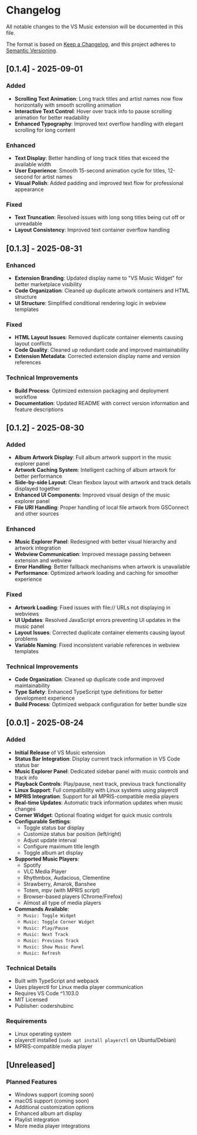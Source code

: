 # Changelog

All notable changes to the VS Music extension will be documented in this file.

The format is based on [Keep a Changelog](https://keepachangelog.com/en/1.0.0/),
and this project adheres to [Semantic Versioning](https://semver.org/spec/v2.0.0.html).

## [0.1.4] - 2025-09-01

### Added

- **Scrolling Text Animation**: Long track titles and artist names now flow horizontally with smooth scrolling animation
- **Interactive Text Control**: Hover over track info to pause scrolling animation for better readability
- **Enhanced Typography**: Improved text overflow handling with elegant scrolling for long content

### Enhanced

- **Text Display**: Better handling of long track titles that exceed the available width
- **User Experience**: Smooth 15-second animation cycle for titles, 12-second for artist names
- **Visual Polish**: Added padding and improved text flow for professional appearance

### Fixed

- **Text Truncation**: Resolved issues with long song titles being cut off or unreadable
- **Layout Consistency**: Improved text container overflow handling

## [0.1.3] - 2025-08-31

### Enhanced

- **Extension Branding**: Updated display name to "VS Music Widget" for better marketplace visibility
- **Code Organization**: Cleaned up duplicate artwork containers and HTML structure
- **UI Structure**: Simplified conditional rendering logic in webview templates

### Fixed

- **HTML Layout Issues**: Removed duplicate container elements causing layout conflicts
- **Code Quality**: Cleaned up redundant code and improved maintainability
- **Extension Metadata**: Corrected extension display name and version references

### Technical Improvements

- **Build Process**: Optimized extension packaging and deployment workflow
- **Documentation**: Updated README with correct version information and feature descriptions

## [0.1.2] - 2025-08-30

### Added

- **Album Artwork Display**: Full album artwork support in the music explorer panel
- **Artwork Caching System**: Intelligent caching of album artwork for better performance
- **Side-by-side Layout**: Clean flexbox layout with artwork and track details displayed together
- **Enhanced UI Components**: Improved visual design of the music explorer panel
- **File URI Handling**: Proper handling of local file artwork from GSConnect and other sources

### Enhanced

- **Music Explorer Panel**: Redesigned with better visual hierarchy and artwork integration
- **Webview Communication**: Improved message passing between extension and webview
- **Error Handling**: Better fallback mechanisms when artwork is unavailable
- **Performance**: Optimized artwork loading and caching for smoother experience

### Fixed

- **Artwork Loading**: Fixed issues with file:// URLs not displaying in webviews
- **UI Updates**: Resolved JavaScript errors preventing UI updates in the music panel
- **Layout Issues**: Corrected duplicate container elements causing layout problems
- **Variable Naming**: Fixed inconsistent variable references in webview templates

### Technical Improvements

- **Code Organization**: Cleaned up duplicate code and improved maintainability
- **Type Safety**: Enhanced TypeScript type definitions for better development experience
- **Build Process**: Optimized webpack configuration for better bundle size

## [0.0.1] - 2025-08-24

### Added

- **Initial Release** of VS Music extension
- **Status Bar Integration**: Display current track information in VS Code status bar
- **Music Explorer Panel**: Dedicated sidebar panel with music controls and track info
- **Playback Controls**: Play/pause, next track, previous track functionality
- **Linux Support**: Full compatibility with Linux systems using playerctl
- **MPRIS Integration**: Support for all MPRIS-compatible media players
- **Real-time Updates**: Automatic track information updates when music changes
- **Corner Widget**: Optional floating widget for quick music controls
- **Configurable Settings**:
  - Toggle status bar display
  - Customize status bar position (left/right)
  - Adjust update interval
  - Configure maximum title length
  - Toggle album art display
- **Supported Music Players**:
  - Spotify
  - VLC Media Player
  - Rhythmbox, Audacious, Clementine
  - Strawberry, Amarok, Banshee
  - Totem, mpv (with MPRIS script)
  - Browser-based players (Chrome/Firefox)
  - Almost all type of media players
- **Commands Available**:
  - `Music: Toggle Widget`
  - `Music: Toggle Corner Widget`
  - `Music: Play/Pause`
  - `Music: Next Track`
  - `Music: Previous Track`
  - `Music: Show Music Panel`
  - `Music: Refresh`

### Technical Details

- Built with TypeScript and webpack
- Uses playerctl for Linux media player communication
- Requires VS Code ^1.103.0
- MIT Licensed
- Publisher: codershubinc

### Requirements

- Linux operating system
- playerctl installed (`sudo apt install playerctl` on Ubuntu/Debian)
- MPRIS-compatible media player

## [Unreleased]

### Planned Features

- Windows support (coming soon)
- macOS support (coming soon)
- Additional customization options
- Enhanced album art display
- Playlist integration
- More media player integrations
